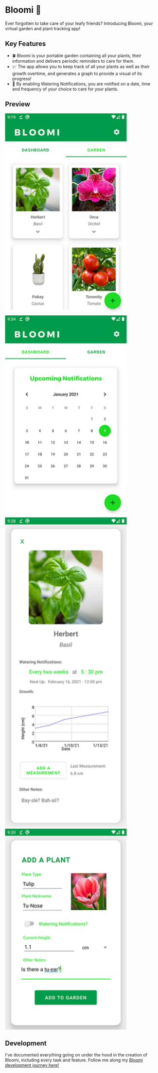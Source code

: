 # Bloomi 🌱
Ever forgotten to take care of your leafy friends? Introducing Bloomi, your virtual garden and plant tracking app!  

## Key Features
- :four_leaf_clover: Bloomi is your portable garden containing all your plants, their information and delivers periodic reminders to care for them.  
- :chart_with_upwards_trend: The app allows you to keep track of all your plants as well as their growth overtime, and generates a graph to provide a visual of its progress! 
- :green_heart:	By enabling Watering Notifications, you are notified on a date, time and frequency of your choice to care for your plants.

## Preview
<p>
<img src="https://github.com/bonniepeng2002/Bloomi/blob/master/images/garden.png" width="400" height="auto">
<img src="https://github.com/bonniepeng2002/Bloomi/blob/master/images/dashboard.png" width="400" height="auto">
<img src="https://github.com/bonniepeng2002/Bloomi/blob/master/images/plant1.png" width="400" height="auto">
<img src="https://github.com/bonniepeng2002/Bloomi/blob/master/images/add_plant.png" width="400" height="auto">
</p>

## Development
I've documented everything going on under the hood in the creation of Bloomi, including every task and feature. Follow me along my [Bloomi development journey here!](https://github.com/bonniepeng2002/Bloomi/blob/master/BLOOMI-LOG.md)

